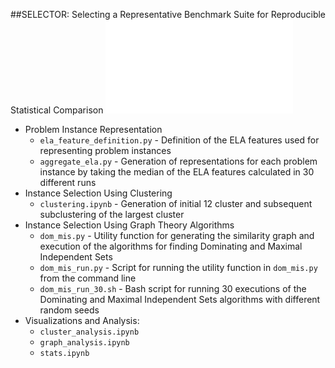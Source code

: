 ##SELECTOR: Selecting a Representative Benchmark Suite for Reproducible Statistical Comparison
![SELECTOR methodology pipeline](selector_pipeline.pdf)
- Problem Instance Representation 
  - `ela_feature_definition.py` - Definition of the ELA features used for representing problem instances
  - `aggregate_ela.py` - Generation of representations for each problem instance by taking the median of the ELA features calculated in 30 different runs
- Instance Selection Using Clustering
  - `clustering.ipynb` - Generation of initial 12 cluster and subsequent subclustering of the largest cluster
- Instance Selection Using Graph Theory Algorithms
  - `dom_mis.py` - Utility function for generating the similarity graph and execution of the algorithms for finding Dominating and Maximal Independent Sets
  - `dom_mis_run.py` - Script for running the utility function in `dom_mis.py` from the command line
  - `dom_mis_run_30.sh` - Bash script for running 30 executions of the Dominating and Maximal Independent Sets algorithms with different random seeds
- Visualizations and Analysis:
  - `cluster_analysis.ipynb`
  - `graph_analysis.ipynb`
  - `stats.ipynb`